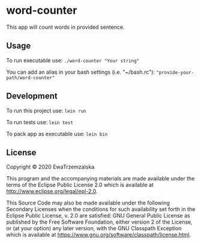 # word-counter

This app will count words in provided sentence.

## Usage

To run executable use: `./word-counter "Your string"`

You can add an alias in your bash settings (i.e. "~/bash.rc"): `"provide-your-path/word-counter"`

## Development

To run this project use: `lein run`

To run tests use: `lein test`

To pack app as executable use: `lein bin`

## License

Copyright © 2020 EwaTrzemzalska

This program and the accompanying materials are made available under the
terms of the Eclipse Public License 2.0 which is available at
http://www.eclipse.org/legal/epl-2.0.

This Source Code may also be made available under the following Secondary
Licenses when the conditions for such availability set forth in the Eclipse
Public License, v. 2.0 are satisfied: GNU General Public License as published by
the Free Software Foundation, either version 2 of the License, or (at your
option) any later version, with the GNU Classpath Exception which is available
at https://www.gnu.org/software/classpath/license.html.



